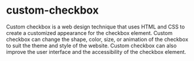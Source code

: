 # custom-checkbox

Custom checkbox is a web design technique that uses HTML and CSS to create a customized appearance for the checkbox element. Custom checkbox can change the shape, color, size, or animation of the checkbox to suit the theme and style of the website. Custom checkbox can also improve the user interface and the accessibility of the checkbox element.
